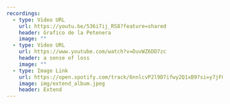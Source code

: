 ```yaml
---
recordings:
  - type: Video URL
    url: https://youtu.be/536i7ij_RS8?feature=shared
    header: Grafico de la Petenera
    image: ""
  - type: Video URL
    url: https://www.youtube.com/watch?v=DuvWZ6DD7zc
    header: a sense of loss
    image: ""
  - type: Image Link
    url: https://open.spotify.com/track/6nnlcvP2l9D7ifwy2Q1xB9?si=y7jFGtYOTEmZaoOfek6avA&context=spotify%3Aalbum%3A4aCp1AQzt6L8nS9TOiw5oK
    image: img/extend_album.jpeg
    header: Extend
---
```

